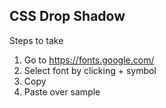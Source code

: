 CSS Drop Shadow
---------------
Steps to take

1. Go to https://fonts.google.com/
2. Select font by clicking + symbol
3. Copy <code><style> ........ </style></code>
4. Paste over sample <style> in index.html
5. Edit Text to liking
6. Edit style.css background color and drop shadow color. Take contrast into consideration.
7. Email me completed website
